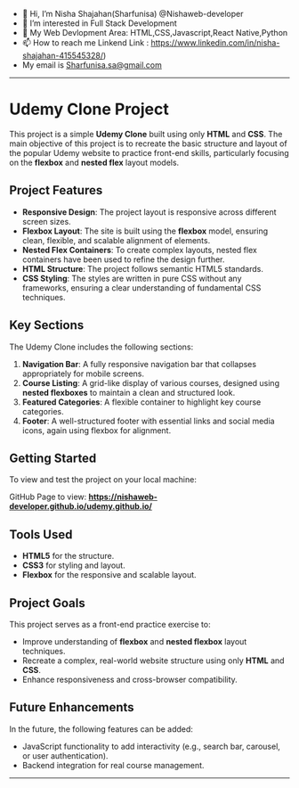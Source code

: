 
- 👋 Hi, I’m Nisha Shajahan(Sharfunisa) @Nishaweb-developer
- 👀 I’m interested in Full Stack Development
- 🌱 My Web Devlopment Area: HTML,CSS,Javascript,React Native,Python
- 📫 How to reach me Linkend Link : https://www.linkedin.com/in/nisha-shajahan-415545328/)
-  My email is Sharfunisa.sa@gmail.com
---

# Udemy Clone Project

This project is a simple **Udemy Clone** built using only **HTML** and **CSS**. The main objective of this project is to recreate the basic structure and layout of the popular Udemy website to practice front-end skills, particularly focusing on the **flexbox** and **nested flex** layout models.

## Project Features

- **Responsive Design**: The project layout is responsive across different screen sizes.
- **Flexbox Layout**: The site is built using the **flexbox** model, ensuring clean, flexible, and scalable alignment of elements.
- **Nested Flex Containers**: To create complex layouts, nested flex containers have been used to refine the design further.
- **HTML Structure**: The project follows semantic HTML5 standards.
- **CSS Styling**: The styles are written in pure CSS without any frameworks, ensuring a clear understanding of fundamental CSS techniques.

## Key Sections

The Udemy Clone includes the following sections:

1. **Navigation Bar**: A fully responsive navigation bar that collapses appropriately for mobile screens.
2. **Course Listing**: A grid-like display of various courses, designed using **nested flexboxes** to maintain a clean and structured look.
3. **Featured Categories**: A flexible container to highlight key course categories.
4. **Footer**: A well-structured footer with essential links and social media icons, again using flexbox for alignment.

## Getting Started

To view and test the project on your local machine:

GitHub Page to view: **https://nishaweb-developer.github.io/udemy.github.io/**

## Tools Used

- **HTML5** for the structure.
- **CSS3** for styling and layout.
- **Flexbox** for the responsive and scalable layout.

## Project Goals

This project serves as a front-end practice exercise to:

- Improve understanding of **flexbox** and **nested flexbox** layout techniques.
- Recreate a complex, real-world website structure using only **HTML** and **CSS**.
- Enhance responsiveness and cross-browser compatibility.

## Future Enhancements

In the future, the following features can be added:

- JavaScript functionality to add interactivity (e.g., search bar, carousel, or user authentication).
- Backend integration for real course management.

---

